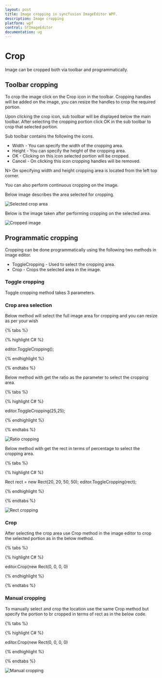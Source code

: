 ```yaml
---
layout: post
title: Image cropping in syncfusion ImageEditor WPF.
description: Image cropping
platform: wpf
control: SfImageEditor
documentation: ug
---
```


# Crop

Image can be cropped both via toolbar and programmatically.

## Toolbar cropping

To crop the image click on the Crop icon in the toolbar. Cropping handles will be added on the image, you can resize the handles to crop the required portion.

Upon clicking the crop icon, sub toolbar will be displayed below the main toolbar. After selecting the cropping portion click OK in the sub toolbar to crop that selected portion.

Sub toolbar contains the following the icons.

* Width - You can specify the width of the cropping area.
* Height - You can specify the height of the cropping area.
* OK - Clicking on this icon selected portion will be cropped.
* Cancel - On clicking this icon cropping handles will be removed.

N> On specifying width and height cropping area is located from the left top corner.

You can also perform continuous cropping on the image.

Below image describes the area selected for cropping.

![Selected crop area](Images/ToolbarCropArea.png) 

Below is the image taken after performing cropping on the selected area.

![Cropped image](Images/CroppedImage.jpg) 

## Programmatic cropping

Cropping can be done programmatically using  the following two methods in image editor.

* ToggleCropping - Used to select the cropping area.
* Crop - Crops the selected area in the image.

### Toggle cropping

Toggle cropping method takes 3 parameters.

### Crop area selection

Below method will select the full image area for cropping and you can resize as per your wish

{% tabs %} 

{% highlight C# %} 

editor.ToggleCropping();

{% endhighlight %}

{% endtabs %} 

Below method with get the ratio as the parameter to select the cropping area.

{% tabs %} 

{% highlight C# %} 

editor.ToggleCropping(25,25);

{% endhighlight %}

{% endtabs %} 

![Ratio cropping](Images/CroppingRatio.png) 

Below method with get the rect in terms of percentage to select the cropping area.

{% tabs %} 

{% highlight C# %} 

Rect rect = new Rect(20, 20, 50, 50);
editor.ToggleCropping(rect);

{% endhighlight %}

{% endtabs %} 

![Rect cropping](Images/CroppingRect.png) 

### Crop

After selecting the crop area use Crop method in the image editor to crop the selected portion as in the below method.

{% tabs %} 

{% highlight C# %} 

editor.Crop(new Rect(0, 0, 0, 0)

{% endhighlight %}

{% endtabs %} 

### Manual cropping

To manually select and crop the location use the same Crop method but specify the portion to br cropped in terms of rect as in the below code.

{% tabs %} 

{% highlight C# %} 

editor.Crop(new Rect(0, 0, 0, 0)

{% endhighlight %}

{% endtabs %} 

![Manual cropping](Images/ManualCrop.png) 

